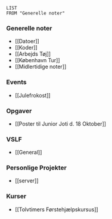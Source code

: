 ``` dataview
LIST
FROM "Generelle noter"
```
### Generelle noter
- [[Datoer]]
- [[Koder]]
- [[Arbejds Tøj]]
- [[København Tur]]
- [[Midlertidige noter]]
### Events
- [[Julefrokost]]

### Opgaver
- [[Poster til Junior Joti d. 18 Oktober]]

### VSLF
- [[General]]

### Personlige Projekter
- [[server]]

### Kurser
- [[Tolvtimers Førstehjælpskursus]]
